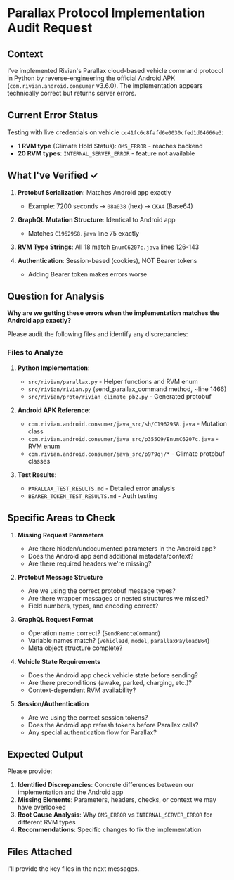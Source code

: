 # Parallax Protocol Implementation Audit Request

## Context

I've implemented Rivian's Parallax cloud-based vehicle command protocol in Python by reverse-engineering the official Android APK (`com.rivian.android.consumer` v3.6.0). The implementation appears technically correct but returns server errors.

## Current Error Status

Testing with live credentials on vehicle `cc41fc6c8fafd6e0030cfed1d04666e3`:

- **1 RVM type** (Climate Hold Status): `OMS_ERROR` - reaches backend
- **20 RVM types**: `INTERNAL_SERVER_ERROR` - feature not available

## What I've Verified ✓

1. **Protobuf Serialization**: Matches Android app exactly
   - Example: 7200 seconds → `08a038` (hex) → `CKA4` (Base64)

2. **GraphQL Mutation Structure**: Identical to Android app
   - Matches `C19629S8.java` line 75 exactly

3. **RVM Type Strings**: All 18 match `EnumC6207c.java` lines 126-143

4. **Authentication**: Session-based (cookies), NOT Bearer tokens
   - Adding Bearer token makes errors worse

## Question for Analysis

**Why are we getting these errors when the implementation matches the Android app exactly?**

Please audit the following files and identify any discrepancies:

### Files to Analyze

1. **Python Implementation**:
   - `src/rivian/parallax.py` - Helper functions and RVM enum
   - `src/rivian/rivian.py` (send_parallax_command method, ~line 1466)
   - `src/rivian/proto/rivian_climate_pb2.py` - Generated protobuf

2. **Android APK Reference**:
   - `com.rivian.android.consumer/java_src/sh/C19629S8.java` - Mutation class
   - `com.rivian.android.consumer/java_src/p355O9/EnumC6207c.java` - RVM enum
   - `com.rivian.android.consumer/java_src/p979qj/*` - Climate protobuf classes

3. **Test Results**:
   - `PARALLAX_TEST_RESULTS.md` - Detailed error analysis
   - `BEARER_TOKEN_TEST_RESULTS.md` - Auth testing

## Specific Areas to Check

1. **Missing Request Parameters**
   - Are there hidden/undocumented parameters in the Android app?
   - Does the Android app send additional metadata/context?
   - Are there required headers we're missing?

2. **Protobuf Message Structure**
   - Are we using the correct protobuf message types?
   - Are there wrapper messages or nested structures we missed?
   - Field numbers, types, and encoding correct?

3. **GraphQL Request Format**
   - Operation name correct? (`SendRemoteCommand`)
   - Variable names match? (`vehicleId`, `model`, `parallaxPayloadB64`)
   - Meta object structure complete?

4. **Vehicle State Requirements**
   - Does the Android app check vehicle state before sending?
   - Are there preconditions (awake, parked, charging, etc.)?
   - Context-dependent RVM availability?

5. **Session/Authentication**
   - Are we using the correct session tokens?
   - Does the Android app refresh tokens before Parallax calls?
   - Any special authentication flow for Parallax?

## Expected Output

Please provide:

1. **Identified Discrepancies**: Concrete differences between our implementation and the Android app
2. **Missing Elements**: Parameters, headers, checks, or context we may have overlooked
3. **Root Cause Analysis**: Why `OMS_ERROR` vs `INTERNAL_SERVER_ERROR` for different RVM types
4. **Recommendations**: Specific changes to fix the implementation

## Files Attached

I'll provide the key files in the next messages.
